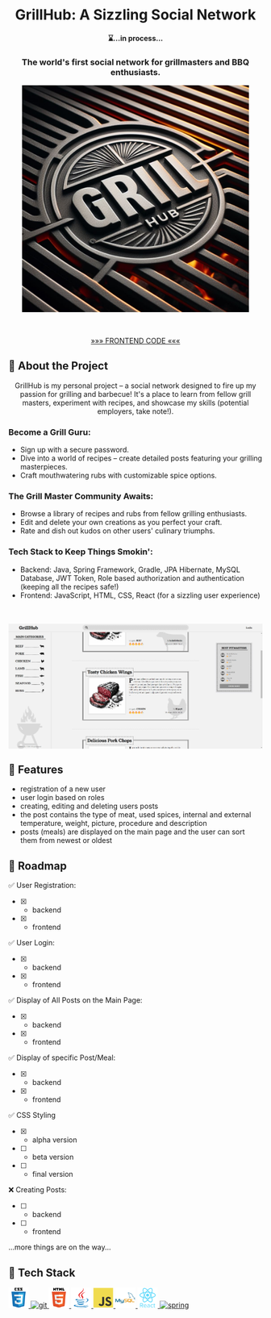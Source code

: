 <h1 align="center">GrillHub: A Sizzling Social Network</h1>
<h4 align="center">⌛...in process...</h3>
<h3 align="center">The world's first social network for grillmasters and BBQ enthusiasts.</h3>

<div align="center">

  <img align="center" src="https://github.com/dzordzie/grillhub-frontend/blob/master/src/assets/logo1.jpeg" link alt="logo" width=450 height=auto />

  <br>
  <br>
  <br>

[»»» FRONTEND CODE «««](https://github.com/dzordzie/grillhub-frontend)

</div>

## :star2: About the Project

<p align="center">
  GrillHub is my personal project – a social network designed to fire up my passion for grilling and barbecue! It's a place to learn from fellow grill masters, experiment with recipes, and showcase my skills (potential employers, take note!).
  
  <br>

  <h3>Become a Grill Guru:</h3>
  
  - Sign up with a secure password.
  - Dive into a world of recipes – create detailed posts featuring your grilling masterpieces.
  - Craft mouthwatering rubs with customizable spice options.

  <h3>The Grill Master Community Awaits:</h3>
  
  - Browse a library of recipes and rubs from fellow grilling enthusiasts.
  - Edit and delete your own creations as you perfect your craft.
  - Rate and dish out kudos on other users' culinary triumphs.

  <h3>Tech Stack to Keep Things Smokin':</h3>

  - Backend: Java, Spring Framework, Gradle, JPA Hibernate, MySQL Database, JWT Token, Role based authorization and authentication (keeping all the recipes safe!)
  - Frontend: JavaScript, HTML, CSS, React (for a sizzling user experience)

  <br>
  <br>
  
  <img align="center" src="https://github.com/dzordzie/grillhub-frontend/blob/master/src/assets/alpha-styling.jpg" link alt="layout" width=900 height=auto />
</p>

## :dart: Features

- registration of a new user
- user login based on roles
- creating, editing and deleting users posts
- the post contains the type of meat, used spices, internal and external temperature, weight, picture, procedure and description
- posts (meals) are displayed on the main page and the user can sort them from newest or oldest

## :compass: Roadmap

✅ User Registration:

- [x] - backend
- [x] - frontend <br>

✅ User Login:

- [x] -   backend
- [x] -   frontend <br>

✅ Display of All Posts on the Main Page:

- [x] - backend
- [x] - frontend <br>

✅ Display of specific Post/Meal:

- [x] - backend
- [x] - frontend <br>

✅ CSS Styling

- [x] - alpha version
- [ ] - beta version
- [ ] - final version

❌ Creating Posts:

- [ ] - backend
- [ ] - frontend <br>

...more things are on the way...

## :space_invader: Tech Stack

<p align="left"> <a href="https://www.w3schools.com/css/" target="_blank" rel="noreferrer"> <img src="https://raw.githubusercontent.com/devicons/devicon/master/icons/css3/css3-original-wordmark.svg" alt="css3" width="40" height="40"/> </a> <a href="https://git-scm.com/" target="_blank" rel="noreferrer"> <img src="https://www.vectorlogo.zone/logos/git-scm/git-scm-icon.svg" alt="git" width="40" height="40"/> </a> <a href="https://www.w3.org/html/" target="_blank" rel="noreferrer"> <img src="https://raw.githubusercontent.com/devicons/devicon/master/icons/html5/html5-original-wordmark.svg" alt="html5" width="40" height="40"/> </a> <a href="https://www.java.com" target="_blank" rel="noreferrer"> <img src="https://raw.githubusercontent.com/devicons/devicon/master/icons/java/java-original.svg" alt="java" width="40" height="40"/> </a> <a href="https://developer.mozilla.org/en-US/docs/Web/JavaScript" target="_blank" rel="noreferrer"> <img src="https://raw.githubusercontent.com/devicons/devicon/master/icons/javascript/javascript-original.svg" alt="javascript" width="40" height="40"/> </a> <a href="https://www.mysql.com/" target="_blank" rel="noreferrer"> <img src="https://raw.githubusercontent.com/devicons/devicon/master/icons/mysql/mysql-original-wordmark.svg" alt="mysql" width="40" height="40"/> </a> <a href="https://reactjs.org/" target="_blank" rel="noreferrer"> <img src="https://raw.githubusercontent.com/devicons/devicon/master/icons/react/react-original-wordmark.svg" alt="react" width="40" height="40"/> </a> <a href="https://spring.io/" target="_blank" rel="noreferrer"> <img src="https://www.vectorlogo.zone/logos/springio/springio-icon.svg" alt="spring" width="40" height="40"/> </a> </p>
